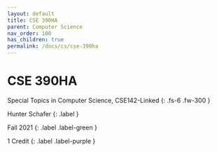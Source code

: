 ```yaml
---
layout: default
title: CSE 390HA
parent: Computer Science
nav_order: 100
has_children: true
permalink: /docs/cs/cse-390ha
---
```


# CSE 390HA

Special Topics in Computer Science, CSE142-Linked
{: .fs-6 .fw-300 }

Hunter Schafer
{: .label }

Fall 2021
{: .label .label-green }

1 Credit
{: .label .label-purple }
